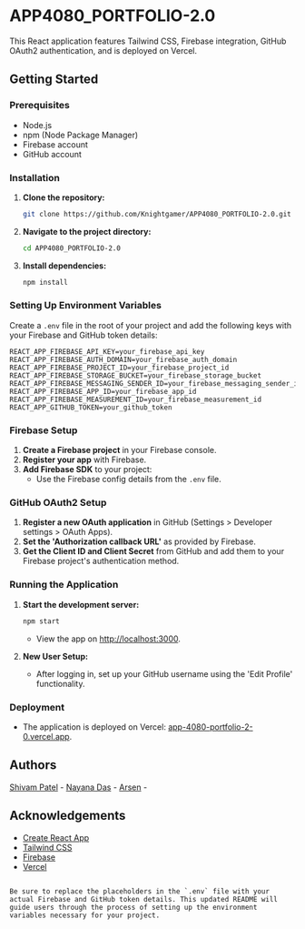 # APP4080_PORTFOLIO-2.0

This React application features Tailwind CSS, Firebase integration, GitHub OAuth2 authentication, and is deployed on Vercel.

## Getting Started

### Prerequisites

- Node.js
- npm (Node Package Manager)
- Firebase account
- GitHub account

### Installation

1. **Clone the repository:**
   ```sh
   git clone https://github.com/Knightgamer/APP4080_PORTFOLIO-2.0.git
   ```
2. **Navigate to the project directory:**
   ```sh
   cd APP4080_PORTFOLIO-2.0
   ```
3. **Install dependencies:**
   ```sh
   npm install
   ```

### Setting Up Environment Variables

Create a `.env` file in the root of your project and add the following keys with your Firebase and GitHub token details:

```plaintext
REACT_APP_FIREBASE_API_KEY=your_firebase_api_key
REACT_APP_FIREBASE_AUTH_DOMAIN=your_firebase_auth_domain
REACT_APP_FIREBASE_PROJECT_ID=your_firebase_project_id
REACT_APP_FIREBASE_STORAGE_BUCKET=your_firebase_storage_bucket
REACT_APP_FIREBASE_MESSAGING_SENDER_ID=your_firebase_messaging_sender_id
REACT_APP_FIREBASE_APP_ID=your_firebase_app_id
REACT_APP_FIREBASE_MEASUREMENT_ID=your_firebase_measurement_id
REACT_APP_GITHUB_TOKEN=your_github_token
```

### Firebase Setup

1. **Create a Firebase project** in your Firebase console.
2. **Register your app** with Firebase.
3. **Add Firebase SDK** to your project:
   - Use the Firebase config details from the `.env` file.

### GitHub OAuth2 Setup

1. **Register a new OAuth application** in GitHub (Settings > Developer settings > OAuth Apps).
2. **Set the 'Authorization callback URL'** as provided by Firebase.
3. **Get the Client ID and Client Secret** from GitHub and add them to your Firebase project's authentication method.

### Running the Application

1. **Start the development server:**
   ```sh
   npm start
   ```
   - View the app on [http://localhost:3000](http://localhost:3000).

2. **New User Setup:**
   - After logging in, set up your GitHub username using the 'Edit Profile' functionality.

### Deployment

- The application is deployed on Vercel: [app-4080-portfolio-2-0.vercel.app](https://app-4080-portfolio-2-0.vercel.app).


## Authors
[Shivam Patel](https://github.com/Knightgamer/) - 
[Nayana Das](https://github.com/noyonaa/) - 
[Arsen](https://github.com/arsenhh-byte) - 

## Acknowledgements

- [Create React App](https://reactjs.org/docs/create-a-new-react-app.html)
- [Tailwind CSS](https://tailwindcss.com/)
- [Firebase](https://firebase.google.com/)
- [Vercel](https://vercel.com/)
```

Be sure to replace the placeholders in the `.env` file with your actual Firebase and GitHub token details. This updated README will guide users through the process of setting up the environment variables necessary for your project.
